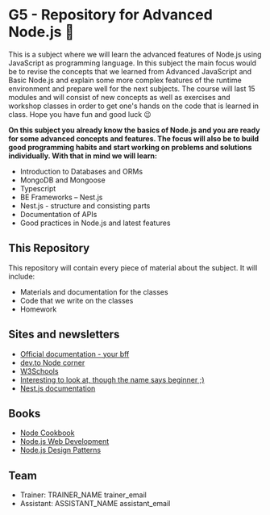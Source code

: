 # G5 - Repository for Advanced Node.js 🚀

This is a subject where we will learn the advanced features of Node.js using JavaScript as programming language. In this subject the main focus would be to revise the concepts that we learned from Advanced JavaScript and Basic Node.js and explain some more complex features of the runtime environment and prepare well for the next subjects. The course will last 15 modules and will consist of new concepts as well as exercises and workshop classes in order to get one's hands on the code that is learned in class. Hope you have fun and good luck 😉

**On this subject you already know the basics of Node.js and you are ready for some advanced concepts and features. The focus will also be to build good programming habits and start working on problems and solutions individually. With that in mind we will learn:**

-	Introduction to Databases and ORMs
- MongoDB and Mongoose
- Typescript
- BE Frameworks – Nest.js
- Nest.js - structure and consisting parts
- Documentation of APIs
- Good practices in Node.js and latest features

## This Repository

This repository will contain every piece of material about the subject. It will include:

- Materials and documentation for the classes
- Code that we write on the classes
- Homework

## Sites and newsletters

- [Official documentation - your bff](https://nodejs.org/en/docs/guides/)
- [dev.to Node corner](https://dev.to/t/node)
- [W3Schools](https://www.w3schools.com/nodejs/)
- [Interesting to look at, though the name says beginner ;)](https://www.nodebeginner.org/)
- [Nest.js documentation](https://docs.nestjs.com/)

## Books

- [Node Cookbook](https://www.amazon.com/dp/1838558756?tag=uuid10-20)
- [Node.js Web Development](https://www.amazon.com/dp/1838987576?tag=uuid10-20)
- [Node.js Design Patterns](https://www.amazon.com/dp/1839214112?tag=uuid10-20)


## Team
- Trainer: TRAINER_NAME trainer_email
- Assistant: ASSISTANT_NAME assistant_email
